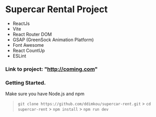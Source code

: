 # Supercar Rental Project

- ReactJs
- Vite
- React Router DOM
- GSAP (GreenSock Animation Platform)
- Font Awesome
- React CountUp
- ESLint

### Link to project: "http://coming.com"

### Getting Started.

Make sure you have Node.js and npm

> `git clone https://github.com/ddimkou/supercar-rent.git` > `cd supercar-rent` > `npm install` > `npm run dev`
